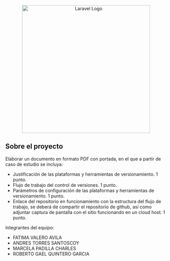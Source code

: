<p align="center"><a href="https://laravel.com" target="_blank"><img src="https://raw.githubusercontent.com/laravel/art/master/logo-lockup/5%20SVG/2%20CMYK/1%20Full%20Color/laravel-logolockup-cmyk-red.svg" width="400" alt="Laravel Logo"></a></p>


## Sobre el proyecto

Elaborar un documento en formato PDF con portada, en el que a partir de caso de estudio se incluya:

- Justificación de las plataformas y herramientas de versionamiento. 1 punto.
- Flujo de trabajo del control de versiones. 1 punto.
- Parámetros de configuración de las plataformas y herramientas de versionamiento. 1 punto.
- Enlace del repositorio en funcionamiento con la estructura del flujo de trabajo, se deberá de compartir el repositorio de github, así como adjuntar captura de pantalla con el sitio funcionando en un cloud host. 1 punto.

Integrantes del equipo:
- FATIMA VALERO AVILA
- ANDRES TORRES SANTOSCOY
- MARCELA PADILLA CHARLES
- ROBERTO GAEL QUINTERO GARCIA
